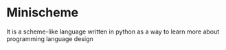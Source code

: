# Minischeme

It is a scheme-like language written in python as a way to learn more about programming language design
